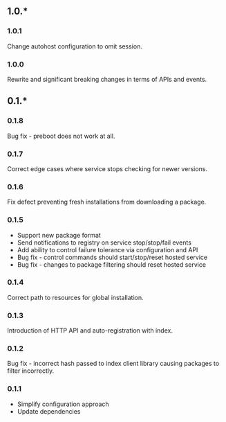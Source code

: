 ## 1.0.*

### 1.0.1
Change autohost configuration to omit session.

### 1.0.0
Rewrite and significant breaking changes in terms of APIs and events.

## 0.1.*

### 0.1.8
Bug fix - preboot does not work at all.

### 0.1.7
Correct edge cases where service stops checking for newer versions.

### 0.1.6
Fix defect preventing fresh installations from downloading a package.

### 0.1.5

 * Support new package format
 * Send notifications to registry on service stop/stop/fail events
 * Add ability to control failure tolerance via configuration and API
 * Bug fix - control commands should start/stop/reset hosted service
 * Bug fix - changes to package filtering should reset hosted service

### 0.1.4
Correct path to resources for global installation.

### 0.1.3
Introduction of HTTP API and auto-registration with index.

### 0.1.2
Bug fix - incorrect hash passed to index client library causing packages to filter incorrectly.

### 0.1.1

 * Simplify configuration approach
 * Update dependencies
